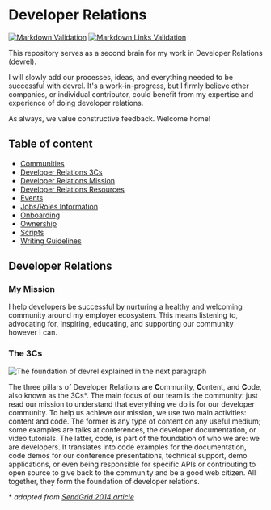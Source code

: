 # Developer Relations

[![Markdown Validation](https://github.com/fharper/devrel/actions/workflows/check-markdown.yml/badge.svg)](https://github.com/fharper/devrel/actions/workflows/check-markdown.yml) [![Markdown Links Validation](https://github.com/fharper/devrel/actions/workflows/check-links.yml/badge.svg)](https://github.com/fharper/devrel/actions/workflows/check-links.yml)

This repository serves as a second brain for my work in Developer Relations (devrel).

I will slowly add our processes, ideas, and everything needed to be successful with devrel. It's a work-in-progress, but I firmly believe other companies, or individual contributor, could benefit from my expertise and experience of doing developer relations.

As always, we value constructive feedback. Welcome home!

## Table of content

- [Communities](resources/devrel.md#communities)
- [Developer Relations 3Cs](#the-3cs)
- [Developer Relations Mission](#my-mission)
- [Developer Relations Resources](resources/devrel.md)
- [Events](events/README.md)
- [Jobs/Roles Information](jobs/README.md)
- [Onboarding](onboarding/onboarding.md)
- [Ownership](devrel/ownership.md)
- [Scripts](scripts/README.md)
- [Writing Guidelines](content/writing/README.md)

## Developer Relations

### My Mission

I help developers be successful by nurturing a healthy and welcoming community around my employer ecosystem. This means listening to, advocating for, inspiring, educating, and supporting our community however I can.

### The 3Cs

![The foundation of devrel explained in the next paragraph](img/devrel-3Cs.svg)

The three pillars of Developer Relations are **C**ommunity, **C**ontent, and **C**ode, also known as the 3Cs*. The main focus of our team is the community: just read our mission to understand that everything we do is for our developer community. To help us achieve our mission, we use two main activities: content and code. The former is any type of content on any useful medium; some examples are talks at conferences, the developer documentation, or video tutorials. The latter, code, is part of the foundation of who we are: we are developers. It translates into code examples for the documentation, code demos for our conference presentations, technical support, demo applications, or even being responsible for specific APIs or contributing to open source to give back to the community and be a good web citizen. All together, they form the foundation of developer relations.

\* _adapted from [SendGrid 2014 article](https://sendgrid.com/blog/3-cs-developer-relations/)_
